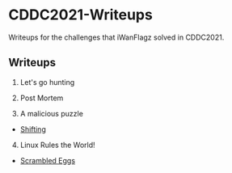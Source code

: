 # CDDC2021-Writeups
Writeups for the challenges that iWanFlagz solved in CDDC2021.

## Writeups

1. Let's go hunting

2. Post Mortem

3. A malicious puzzle
- [Shifting](./A%20malicious%20puzzle/Shifting.md)

4. Linux Rules the World!
- [Scrambled Eggs](./Linux%20Rules%20the%20World!/ScrambledEggs.md)
